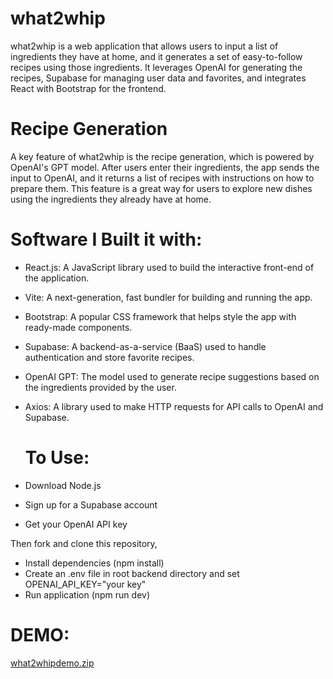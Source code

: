 # what2whip
what2whip is a web application that allows users to input a list of ingredients they have at home, and it generates a set of easy-to-follow recipes using those ingredients. It leverages OpenAI for generating the recipes, Supabase for managing user data and favorites, and integrates React with Bootstrap for the frontend.

# Recipe Generation

A key feature of what2whip is the recipe generation, which is powered by OpenAI's GPT model. After users enter their ingredients, the app sends the input to OpenAI, and it returns a list of recipes with instructions on how to prepare them. This feature is a great way for users to explore new dishes using the ingredients they already have at home.

# Software I Built it with:

- React.js: A JavaScript library used to build the interactive front-end of the application.

- Vite: A next-generation, fast bundler for building and running the app.

- Bootstrap: A popular CSS framework that helps style the app with ready-made components.

- Supabase: A backend-as-a-service (BaaS) used to handle authentication and store favorite recipes.

- OpenAI GPT: The model used to generate recipe suggestions based on the ingredients provided by the user.

- Axios: A library used to make HTTP requests for API calls to OpenAI and Supabase.

  # To Use:
- Download Node.js
- Sign up for a Supabase account
- Get your OpenAI API key

Then fork and clone this repository,
- Install dependencies (npm install)
- Create an .env file in root backend directory and set OPENAI_API_KEY="your key"
- Run application (npm run dev)

# DEMO:

[what2whipdemo.zip](https://github.com/user-attachments/files/18054181/what2whipdemo.zip)
